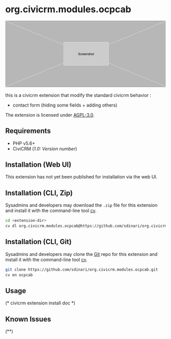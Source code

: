 # org.civicrm.modules.ocpcab

![Screenshot](/images/screenshot.png)

this is a civicrm extension that modify the standard civicrm behavior :
- contact form (hiding some fields + adding others)

The extension is licensed under [AGPL-3.0](LICENSE.txt).

## Requirements

* PHP v5.6+
* CiviCRM (*1.0: Version number*)

## Installation (Web UI)

This extension has not yet been published for installation via the web UI.

## Installation (CLI, Zip)

Sysadmins and developers may download the `.zip` file for this extension and
install it with the command-line tool [cv](https://github.com/civicrm/cv).

```bash
cd <extension-dir>
cv dl org.civicrm.modules.ocpcab@https://github.com/sdinari/org.civicrm.modules.ocpcab/archive/master.zip
```

## Installation (CLI, Git)

Sysadmins and developers may clone the [Git](https://en.wikipedia.org/wiki/Git) repo for this extension and
install it with the command-line tool [cv](https://github.com/civicrm/cv).

```bash
git clone https://github.com/sdinari/org.civicrm.modules.ocpcab.git
cv en ocpcab
```

## Usage

(* civicrm extension install doc *)

## Known Issues

(**)
